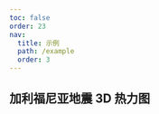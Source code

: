 ```yaml
---
toc: false
order: 23
nav:
  title: 示例
  path: /example
  order: 3
---
```


## 加利福尼亚地震 3D 热力图

<code src= './californiaEarthquakesHeatmap/index.tsx' compact="true" defaultShowCode></code>
